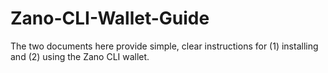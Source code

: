 # Zano-CLI-Wallet-Guide
The two documents here provide simple, clear instructions for (1) installing and (2) using the Zano CLI wallet.

